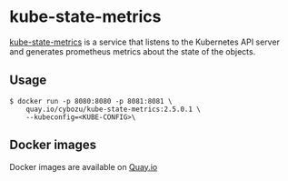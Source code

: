 kube-state-metrics
==================

[kube-state-metrics](https://github.com/kubernetes/kube-state-metrics) is a service that listens to the Kubernetes API server and generates prometheus metrics about the state of the objects.

Usage
-----

```console
$ docker run -p 8080:8080 -p 8081:8081 \
    quay.io/cybozu/kube-state-metrics:2.5.0.1 \
    --kubeconfig=<KUBE-CONFIG>\
```

Docker images
-------------

Docker images are available on [Quay.io](https://quay.io/repository/cybozu/kube-state-metrics)
